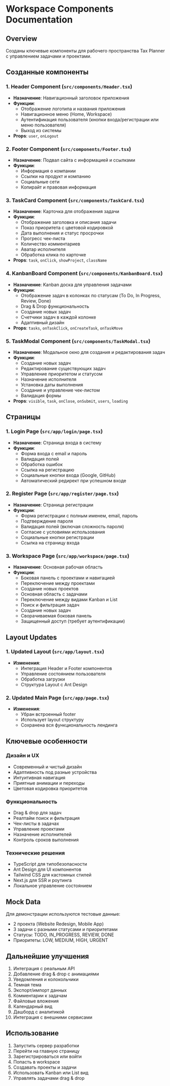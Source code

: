 # Workspace Components Documentation

## Overview
Созданы ключевые компоненты для рабочего пространства Tax Planner с управлением задачами и проектами.

## Созданные компоненты

### 1. Header Component (`src/components/Header.tsx`)
- **Назначение**: Навигационный заголовок приложения
- **Функции**:
  - Отображение логотипа и названия приложения
  - Навигационное меню (Home, Workspace)
  - Аутентификация пользователя (кнопки входа/регистрации или меню пользователя)
  - Выход из системы
- **Props**: `user`, `onLogout`

### 2. Footer Component (`src/components/Footer.tsx`)
- **Назначение**: Подвал сайта с информацией и ссылками
- **Функции**:
  - Информация о компании
  - Ссылки на продукт и компанию
  - Социальные сети
  - Копирайт и правовая информация

### 3. TaskCard Component (`src/components/TaskCard.tsx`)
- **Назначение**: Карточка для отображения задачи
- **Функции**:
  - Отображение заголовка и описания задачи
  - Показ приоритета с цветовой кодировкой
  - Дата выполнения и статус просрочки
  - Прогресс чек-листа
  - Количество комментариев
  - Аватар исполнителя
  - Обработка клика по карточке
- **Props**: `task`, `onClick`, `showProject`, `className`

### 4. KanbanBoard Component (`src/components/KanbanBoard.tsx`)
- **Назначение**: Kanban доска для управления задачами
- **Функции**:
  - Отображение задач в колонках по статусам (To Do, In Progress, Review, Done)
  - Drag & Drop функциональность
  - Создание новых задач
  - Счетчики задач в каждой колонке
  - Адаптивный дизайн
- **Props**: `tasks`, `onTaskClick`, `onCreateTask`, `onTaskMove`

### 5. TaskModal Component (`src/components/TaskModal.tsx`)
- **Назначение**: Модальное окно для создания и редактирования задач
- **Функции**:
  - Создание новых задач
  - Редактирование существующих задач
  - Управление приоритетом и статусом
  - Назначение исполнителя
  - Установка даты выполнения
  - Создание и управление чек-листом
  - Валидация формы
- **Props**: `visible`, `task`, `onClose`, `onSubmit`, `users`, `loading`

## Страницы

### 1. Login Page (`src/app/login/page.tsx`)
- **Назначение**: Страница входа в систему
- **Функции**:
  - Форма входа с email и пароль
  - Валидация полей
  - Обработка ошибок
  - Ссылка на регистрацию
  - Социальные кнопки входа (Google, GitHub)
  - Автоматический редирект при успешном входе

### 2. Register Page (`src/app/register/page.tsx`)
- **Назначение**: Страница регистрации
- **Функции**:
  - Форма регистрации с полным именем, email, пароль
  - Подтверждение пароля
  - Валидация полей (включая сложность пароля)
  - Согласие с условиями использования
  - Социальные кнопки регистрации
  - Ссылка на страницу входа

### 3. Workspace Page (`src/app/workspace/page.tsx`)
- **Назначение**: Основная рабочая область
- **Функции**:
  - Боковая панель с проектами и навигацией
  - Переключение между проектами
  - Создание новых проектов
  - Основная область с задачами
  - Переключение между видами Kanban и List
  - Поиск и фильтрация задач
  - Создание новых задач
  - Сворачиваемая боковая панель
  - Защищенный доступ (требует аутентификации)

## Layout Updates

### 1. Updated Layout (`src/app/layout.tsx`)
- **Изменения**:
  - Интеграция Header и Footer компонентов
  - Управление состоянием пользователя
  - Обработка загрузки
  - Структура Layout с Ant Design

### 2. Updated Main Page (`src/app/page.tsx`)
- **Изменения**:
  - Убран встроенный footer
  - Использует layout структуру
  - Сохранена вся функциональность лендинга

## Ключевые особенности

### Дизайн и UX
- Современный и чистый дизайн
- Адаптивность под разные устройства
- Интуитивная навигация
- Приятные анимации и переходы
- Цветовая кодировка приоритетов

### Функциональность
- Drag & drop для задач
- Реалтайм поиск и фильтрация
- Чек-листы в задачах
- Управление проектами
- Назначение исполнителей
- Контроль сроков выполнения

### Технические решения
- TypeScript для типобезопасности
- Ant Design для UI компонентов
- Tailwind CSS для кастомных стилей
- Next.js для SSR и роутинга
- Локальное управление состоянием

## Mock Data
Для демонстрации используются тестовые данные:
- 2 проекта (Website Redesign, Mobile App)
- 3 задачи с разными статусами и приоритетами
- Статусы: TODO, IN_PROGRESS, REVIEW, DONE
- Приоритеты: LOW, MEDIUM, HIGH, URGENT

## Дальнейшие улучшения
1. Интеграция с реальным API
2. Добавление drag & drop с анимациями
3. Уведомления и колокольчики
4. Темная тема
5. Экспорт/импорт данных
6. Комментарии к задачам
7. Файловые вложения
8. Календарный вид
9. Дашборд с аналитикой
10. Интеграция с внешними сервисами

## Использование
1. Запустить сервер разработки
2. Перейти на главную страницу
3. Зарегистрироваться или войти
4. Попасть в workspace
5. Создавать проекты и задачи
6. Использовать Kanban или List вид
7. Управлять задачами drag & drop 